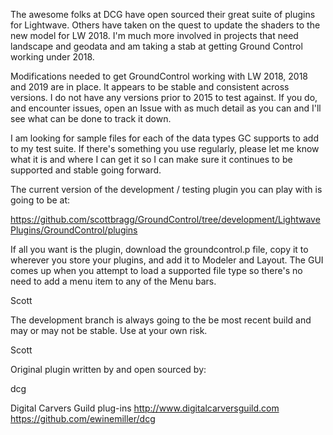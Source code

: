 The awesome folks at DCG have open sourced their great suite of plugins for Lightwave.  Others have taken on the quest to update the shaders to the new model for LW 2018.   I'm much more involved in projects that need landscape and geodata and am taking a stab at getting  Ground Control working under 2018.   

Modifications needed to get GroundControl working with LW 2018, 2018 and 2019 are in place.  It appears to be stable and consistent across versions.  I do not have any versions prior to 2015 to test against.  If you do, and encounter issues, open an Issue with as much detail as you can and I'll see what can be done to track it down.   

I am looking for sample files for each of the data types GC supports to add to my test suite.  If there's something you use regularly, please let me know what it is and where I can get it so I can make sure it continues to be supported and stable going forward.  

The current version of the development / testing plugin you can play with is going to be at: 

https://github.com/scottbragg/GroundControl/tree/development/LightwavePlugins/GroundControl/plugins

If all you want is the plugin, download the groundcontrol.p file, copy it to wherever you store your plugins, and add it to Modeler and Layout. The GUI comes up when you attempt to load a supported file type so there's no need to add a menu item to any of the Menu bars.

Scott

The development branch is always going to the be most recent build and may or may not be stable.  Use at your own risk.  

Scott






Original plugin written by and open sourced by:

dcg

Digital Carvers Guild plug-ins
http://www.digitalcarversguild.com
https://github.com/ewinemiller/dcg
